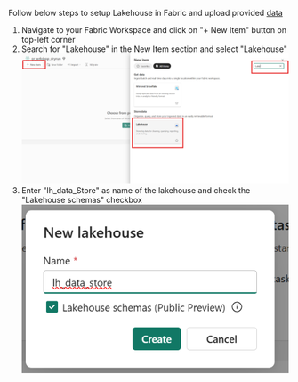 Follow below steps to setup Lakehouse in Fabric and upload provided [data](../data/bankcustomerchurn_churn.csv)


1. Navigate to your Fabric Workspace and click on "+ New Item" button on  top-left corner
2. Search for "Lakehouse" in the New Item section and select "Lakehouse"
![alt text](../images/LakehouseSetup.png)
3. Enter "lh_data_Store" as name of the lakehouse and check the "Lakehouse schemas" checkbox
![alt text](../images/LakehouseSetup2.png)
